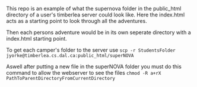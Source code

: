 This repo is an example of what the supernova folder in the public_html directory of a user's timberlea server could look like. Here the index.html acts as a starting point to look through all the adventures. 

Then each persons adventure would be in its own seperate directory with a index.html starting point.

To get each camper's folder to the server use
`scp -r StudentsFolder jyorke@timberlea.cs.dal.ca:public_html/superNOVA`

Aswell after putting a new file in the superNOVA folder you must do this command to allow the webserver to see the files
`chmod -R a+rX PathToParentDirectoryFromCurrentDirectory`